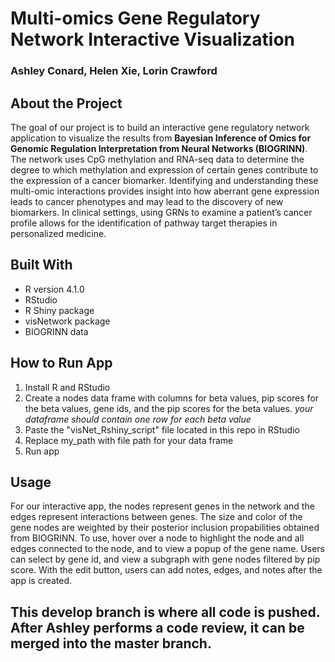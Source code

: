 # Multi-omics Gene Regulatory Network Interactive Visualization
### Ashley Conard, Helen Xie, Lorin Crawford

## About the Project
The goal of our project is to build an interactive gene regulatory network application to visualize the results from **Bayesian Inference of Omics for Genomic Regulation Interpretation from Neural Networks (BIOGRINN)**. The network uses CpG methylation and RNA-seq data to determine the degree to which methylation and expression of certain genes contribute to the expression of a cancer biomarker. Identifying and understanding these multi-omic interactions provides insight into how aberrant gene expression leads to cancer phenotypes and may lead to the discovery of new biomarkers. In clinical settings, using GRNs to examine a patient’s cancer profile allows for the identification of pathway target therapies in personalized medicine. 

## Built With
- R version 4.1.0
- RStudio
- R Shiny package
- visNetwork package
- BIOGRINN data

## How to Run App
1. Install R and RStudio
2. Create a nodes data frame with columns for beta values, pip scores for the beta values, gene ids, and the pip scores for the beta values. *your dataframe should contain one row for each beta value*
3. Paste the "visNet_Rshiny_script" file located in this repo in RStudio
4. Replace my_path with file path for your data frame
5. Run app

## Usage
For our interactive app, the nodes represent genes in the network and the edges represent interactions between genes. The size and color of the gene nodes are weighted by their posterior inclusion propabilities obtained from BIOGRINN. To use, hover over a node to highlight the node and all edges connected to the node, and to view a popup of the gene name. Users can select by gene id, and view a subgraph with gene nodes filtered by pip score. With the edit button, users can add notes, edges, and notes after the app is created. 


 


## This develop branch is where all code is pushed. After Ashley performs a code review, it can be merged into the master branch. 

